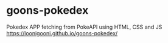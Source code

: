 # goons-pokedex
Pokedex APP fetching from PokeAPI using HTML, CSS and JS
https://loonigooni.github.io/goons-pokedex/
